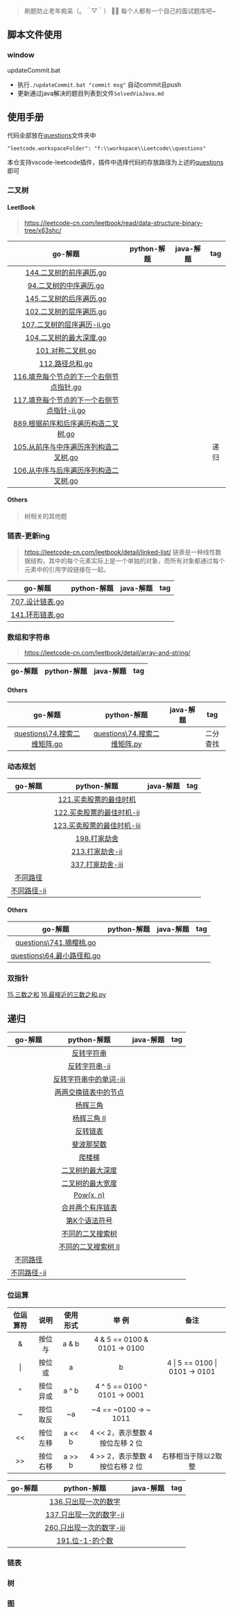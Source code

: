 > 刷题防止老年痴呆（。＾▽＾）
> 👨‍💻 每个人都有一个自己的面试题库吧~
>

## 脚本文件使用

### window

updateCommit.bat

- 执行`./updateCommit.bat "commit msg"` 自动commit且push
- 更新通过java解决的题目列表到文件`SolvedViaJava.md`

## 使用手册

代码全部放在[questions](questions)文件夹中

`"leetcode.workspaceFolder": "f:\\workspace\\Leetcode\\questions"`

本仓支持vscode-leetcode插件，插件中选择代码的存放路径为上述的[questions](questions)即可


### 二叉树

#### LeetBook

> https://leetcode-cn.com/leetbook/read/data-structure-binary-tree/x63shc/

|                               go-解题                                | python-解题 | java-解题 | tag |
|:------------------------------------------------------------------:|:---------:|:-------:|:---:|
|            [144.二叉树的前序遍历.go](questions\144.二叉树的前序遍历.go)            |           |         |     |
|             [94.二叉树的中序遍历.go](questions\94.二叉树的中序遍历.go)             |           |         |     |
|            [145.二叉树的后序遍历.go](questions\145.二叉树的后序遍历.go)            |           |         |     |
|            [102.二叉树的层序遍历.go](questions\102.二叉树的层序遍历.go)            |           |         |     |
|         [107.二叉树的层序遍历-ii.go](questions\107.二叉树的层序遍历-ii.go)         |           |         |     |
|            [104.二叉树的最大深度.go](questions\104.二叉树的最大深度.go)            |           |         |     |
|               [101.对称二叉树.go](questions\101.对称二叉树.go)               |           |         |     |
|                [112.路径总和.go](questions\112.路径总和.go)                |           |         |     |
|    [116.填充每个节点的下一个右侧节点指针.go](questions\116.填充每个节点的下一个右侧节点指针.go)    |           |         |     |
| [117.填充每个节点的下一个右侧节点指针-ii.go](questions\117.填充每个节点的下一个右侧节点指针-ii.go) |           |         |     |
|      [889.根据前序和后序遍历构造二叉树.go](questions\889.根据前序和后序遍历构造二叉树.go)      |           |         |     |
|     [105.从前序与中序遍历序列构造二叉树.go](questions\105.从前序与中序遍历序列构造二叉树.go)     |           |         | 递归  |
|     [106.从中序与后序遍历序列构造二叉树.go](questions\106.从中序与后序遍历序列构造二叉树.go)     |           |         |     |

#### Others

> 树相关的其他题

### 链表-更新ing

> https://leetcode-cn.com/leetbook/detail/linked-list/
> 链表是一种线性数据结构，其中的每个元素实际上是一个单独的对象，而所有对象都通过每个元素中的引用字段链接在一起。

|                go-解题                 | python-解题 | java-解题 | tag |
|:------------------------------------:|:---------:|:-------:|:---:|
| [707.设计链表.go](questions\707.设计链表.go) |
| [141.环形链表.go](questions\141.环形链表.go) |

### 数组和字符串

> https://leetcode-cn.com/leetbook/detail/array-and-string/

| go-解题 | python-解题 | java-解题 | tag |
|:-----:|:---------:|:-------:|:---:|

#### Others

|                      go-解题                       |                    python-解题                     | java-解题 | tag  |
|:------------------------------------------------:|:------------------------------------------------:|:-------:|:----:|
| [questions\74.搜索二维矩阵.go](questions\74.搜索二维矩阵.go) | [questions\74.搜索二维矩阵.py](questions\74.搜索二维矩阵.py) |         | 二分查找 |

### 动态规划

|               go-解题                |                      python-解题                       | java-解题 | tag |
|:----------------------------------:|:----------------------------------------------------:|:-------:|:---:|
|                                    |     [121.买卖股票的最佳时机](/questions/121.买卖股票的最佳时机.py)     |
|                                    |  [122.买卖股票的最佳时机-ii](/questions/122.买卖股票的最佳时机-ii.py)  |
|                                    | [123.买卖股票的最佳时机-iii](/questions/123.买卖股票的最佳时机-iii.py) |
|                                    |          [198.打家劫舍](/questions/198.打家劫舍.py)          |
|                                    |       [213.打家劫舍-ii](/questions/213.打家劫舍-ii.py)       |
|                                    |      [337.打家劫舍-iii](/questions/337.打家劫舍-iii.py)      |
|    [不同路径](questions\62.不同路径.go)    |                                                      |
| [不同路径-ii](questions\63.不同路径-ii.go) |                                                      |

#### Others

|                     go-解题                      | python-解题 | java-解题 | tag |
|:----------------------------------------------:|:---------:|:-------:|:---:|
|  [questions\741.摘樱桃.go](questions\741.摘樱桃.go)  |
| [questions\64.最小路径和.go](questions\64.最小路径和.go) |

### 双指针

[15.三数之和](/questions/15.三数之和.py)
[16.最接近的三数之和.py](/questions/16.最接近的三数之和.py.py)

## 递归

|               go-解题                |                     python-解题                     | java-解题 | tag |
|:----------------------------------:|:-------------------------------------------------:|:-------:|:---:|
|                                    |         [反转字符串](./questions/344.反转字符串.py)         |
|                                    |      [反转字符串-ii](./questions/541.反转字符串-ii.py)      |
|                                    | [反转字符串中的单词-iii](./questions/557.反转字符串中的单词-iii.py) |
|                                    |    [两两交换链表中的节点](./questions/24.两两交换链表中的节点.py)     |
|                                    |          [杨辉三角](./questions/118.杨辉三角.py)          |
|                                    |       [杨辉三角 II](./questions/119.杨辉三角-ii.py)       |
|                                    |          [反转链表](./questions/206.反转链表.py)          |
|                                    |         [斐波那契数](./questions/509.斐波那契数.py)         |
|                                    |           [爬楼梯](./questions/70.爬楼梯.py)            |
|                                    |      [二叉树的最大深度](./questions/104.二叉树的最大深度.py)      |
|                                    |      [二叉树的最大宽度](./questions/662.二叉树最大宽度.py)       |
|                                    |      [Pow(x, n)](./questions/50.pow-x-n.py)       |
|                                    |      [合并两个有序链表](./questions/21.合并两个有序链表.py)       |
|                                    |       [第K个语法符号](./questions/779.第k个语法符号.py)       |
|                                    |      [不同的二叉搜索树](./questions/96.不同的二叉搜索树.py)       |
|                                    |   [不同的二叉搜索树 II](./questions/95.不同的二叉搜索树-ii.py)    |
|    [不同路径](questions\62.不同路径.go)    |                                                   |
| [不同路径-ii](questions\63.不同路径-ii.go) |                                                   |

### 位运算

| 位运算符 |  说明  |  使用形式  |             举 例              |               备注               |
|:----:|:----:|:------:|:----------------------------:|:------------------------------:|
|  &   | 按位与  | a & b  | 4 & 5 == 0100 & 0101 -> 0100 |
|  \|  | 按位或  |   a    |              b               | 4 \| 5 == 0100 \| 0101 -> 0101 |
|  ^   | 按位异或 | a ^ b  | 4 ^ 5 == 0100 ^ 0101 -> 0001 |
|  ~   | 按位取反 |   ~a   |    ~4 == ~0100 -> ~ 1011     |
|  <<  | 按位左移 | a << b |    4 << 2，表示整数 4 按位左移 2 位    |
|  >>  | 按位右移 | a >> b |    4 >> 2，表示整数 4 按位右移 2 位    |           右移相当于除以2取整           |

| go-解题 |                     python-解题                      | java-解题 | tag |
|:-----:|:--------------------------------------------------:|:-------:|:---:|
|       |     [136.只出现一次的数字](/questions/136.只出现一次的数字.py)     |
|       |  [137.只出现一次的数字-ii](/questions/137.只出现一次的数字-ii.py)  |
|       | [260.只出现一次的数字-iii](/questions/260.只出现一次的数字-iii.py) |
|       |      [191.位-1-的个数](/questions/191.位-1-的个数.py)      |

### 链表

### 树

### 图
